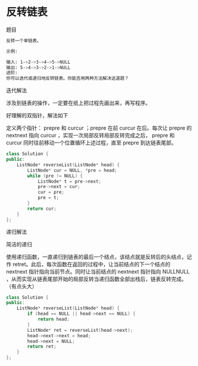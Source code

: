 # 反转链表

题目

```bash
反转一个单链表。

示例:

输入: 1->2->3->4->5->NULL
输出: 5->4->3->2->1->NULL
进阶:
你可以迭代或递归地反转链表。你能否用两种方法解决这道题？
```

迭代解法

涉及到链表的操作，一定要在纸上把过程先画出来，再写程序。

好理解的双指针，解法如下

定义两个指针： prepre 和 curcur ；prepre 在前 curcur 在后。每次让 prepre 的 nextnext 指向 curcur ，实现一次局部反转局部反转完成之后， prepre 和 curcur 同时往前移动一个位置循环上述过程，直至 prepre 到达链表尾部。

```C++
class Solution {
public:
    ListNode* reverseList(ListNode* head) {
        ListNode* cur = NULL, *pre = head;
        while (pre != NULL) {
            ListNode* t = pre->next;
            pre->next = cur;
            cur = pre;
            pre = t;
        }
        return cur;
    }
};
```

递归解法

简洁的递归

使用递归函数，一直递归到链表的最后一个结点，该结点就是反转后的头结点，记作 retret。此后，每次函数在返回的过程中，让当前结点的下一个结点的 nextnext 指针指向当前节点。同时让当前结点的 nextnext 指针指向 NULLNULL ，从而实现从链表尾部开始的局部反转当递归函数全部出栈后，链表反转完成。（有点头大）

```C++
class Solution {
public:
    ListNode* reverseList(ListNode* head) {
        if (head == NULL || head->next == NULL) {
            return head;
        }
        ListNode* ret = reverseList(head->next);
        head->next->next = head;
        head->next = NULL;
        return ret;
    }
};
```
